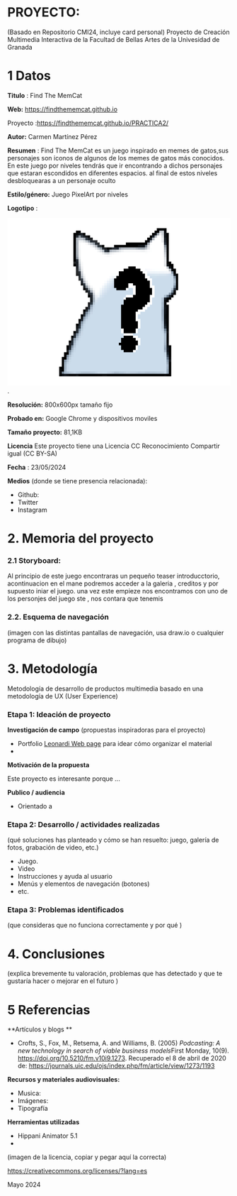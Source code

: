 # PROYECTO: 

(Basado en Repositorio CMI24, incluye card personal)
Proyecto de Creación Multimedia Interactiva de la  Facultad de Bellas Artes de la Univesidad de Granada



# 1 Datos 



**Titulo** : Find The MemCat

**Web:**   https://findthememcat.github.io

Proyecto :https://findthememcat.github.io/PRACTICA2/

**Autor:**  Carmen Martínez Pérez

**Resumen** : Find The MemCat es un juego inspirado en memes de gatos,sus personajes son iconos de algunos de los memes de gatos más conocidos.
En este juego por niveles tendrás que ir encontrando a dichos personajes que estaran escondidos en diferentes espacios. al final de estos niveles desbloquearas a un personaje oculto 

**Estilo/género:**  Juego PixelArt por niveles

**Logotipo** :

![logo](https://github.com/findthememcat/CMI24/blob/main/IMG_2226.PNG).

**Resolución:** 800x600px tamaño fijo

**Probado en:**  Google Chrome  y dispositivos moviles 

**Tamaño proyecto:** 81,1KB 

**Licencia** Este proyecto tiene una Licencia CC Reconocimiento Compartir igual (CC BY-SA)

**Fecha** : 23/05/2024

**Medios** (donde se tiene presencia relacionada):

- Github:
- Twitter
- Instagram



# 2. Memoria del proyecto 

### 2.1 Storyboard: 

Al principio de este juego encontraras un pequeño teaser introducctorio, acontinuacion en el mane podremos acceder a la galeria , creditos y por supuesto iniar el juego.
una vez este empieze nos encontramos con uno de los personjes del juego ste , nos contara que tenemis






### 2.2. Esquema de navegación 



(imagen con las distintas pantallas de navegación, usa draw.io o cualquier programa de dibujo)







# 3. Metodología

Metodología de desarrollo de productos multimedia basado en una metodología de UX (User Experience)



### Etapa 1: Ideación de proyecto

**Investigación de campo** (propuestas inspiradoras para el proyecto)

- Portfolio [Leonardi Web page](http://www.rleonardi.com/interactive-resume/) para idear cómo organizar el material
- 



**Motivación de la propuesta** 

Este  proyecto es interesante porque ... 



**Publico / audiencia**

- Orientado a 





### Etapa 2: Desarrollo / actividades realizadas

(qué soluciones has planteado y cómo se han resuelto: juego, galería de fotos, grabación de video, etc.)

- Juego. 
- Video 
- Instrucciones y ayuda al usuario 
- Menús y elementos de navegación (botones)
- etc.



### Etapa 3: Problemas identificados

(que consideras que no  funciona correctamente y por qué )



# 4. Conclusiones 

(explica brevemente tu valoración, problemas que has detectado y que te gustaría hacer o mejorar en el futuro )







# 5 Referencias 

**Artículos y blogs ** 

- Crofts, S., Fox, M., Retsema, A. and Williams, B. (2005) *Podcasting: A new technology in search of viable business models*First Monday, 10(9). https://doi.org/10.5210/fm.v10i9.1273. Recuperado el 8 de abril de 2020 de: https://journals.uic.edu/ojs/index.php/fm/article/view/1273/1193

**Recursos y materiales audiovisuales:**

* Musica:  
* Imágenes:  
* Tipografía

**Herramientas utilizadas**

- Hippani Animator 5.1
- 



(imagen de la licencia, copiar y pegar aquí la correcta)

https://creativecommons.org/licenses/?lang=es

Mayo 2024
